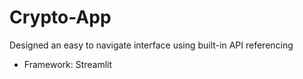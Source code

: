 # Crypto-App

Designed an easy to navigate interface using built-in API referencing 
- Framework: Streamlit
